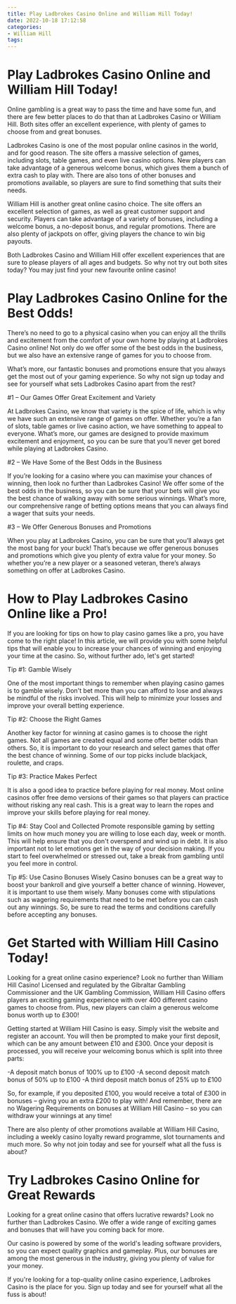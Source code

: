 ```yaml
---
title: Play Ladbrokes Casino Online and William Hill Today!
date: 2022-10-18 17:12:58
categories:
- William Hill
tags:
---
```



#  Play Ladbrokes Casino Online and William Hill Today!

Online gambling is a great way to pass the time and have some fun, and there are few better places to do that than at Ladbrokes Casino or William Hill. Both sites offer an excellent experience, with plenty of games to choose from and great bonuses.

Ladbrokes Casino is one of the most popular online casinos in the world, and for good reason. The site offers a massive selection of games, including slots, table games, and even live casino options. New players can take advantage of a generous welcome bonus, which gives them a bunch of extra cash to play with. There are also tons of other bonuses and promotions available, so players are sure to find something that suits their needs.

William Hill is another great online casino choice. The site offers an excellent selection of games, as well as great customer support and security. Players can take advantage of a variety of bonuses, including a welcome bonus, a no-deposit bonus, and regular promotions. There are also plenty of jackpots on offer, giving players the chance to win big payouts.

Both Ladbrokes Casino and William Hill offer excellent experiences that are sure to please players of all ages and budgets. So why not try out both sites today? You may just find your new favourite online casino!

#  Play Ladbrokes Casino Online for the Best Odds!

There’s no need to go to a physical casino when you can enjoy all the thrills and excitement from the comfort of your own home by playing at Ladbrokes Casino online! Not only do we offer some of the best odds in the business, but we also have an extensive range of games for you to choose from.

What’s more, our fantastic bonuses and promotions ensure that you always get the most out of your gaming experience. So why not sign up today and see for yourself what sets Ladbrokes Casino apart from the rest?

#1 – Our Games Offer Great Excitement and Variety

At Ladbrokes Casino, we know that variety is the spice of life, which is why we have such an extensive range of games on offer. Whether you’re a fan of slots, table games or live casino action, we have something to appeal to everyone. What’s more, our games are designed to provide maximum excitement and enjoyment, so you can be sure that you’ll never get bored while playing at Ladbrokes Casino.

#2 – We Have Some of the Best Odds in the Business

If you’re looking for a casino where you can maximise your chances of winning, then look no further than Ladbrokes Casino! We offer some of the best odds in the business, so you can be sure that your bets will give you the best chance of walking away with some serious winnings. What’s more, our comprehensive range of betting options means that you can always find a wager that suits your needs.

#3 – We Offer Generous Bonuses and Promotions

When you play at Ladbrokes Casino, you can be sure that you’ll always get the most bang for your buck! That’s because we offer generous bonuses and promotions which give you plenty of extra value for your money. So whether you’re a new player or a seasoned veteran, there’s always something on offer at Ladbrokes Casino.

#  How to Play Ladbrokes Casino Online like a Pro!

If you are looking for tips on how to play casino games like a pro, you have come to the right place! In this article, we will provide you with some helpful tips that will enable you to increase your chances of winning and enjoying your time at the casino. So, without further ado, let's get started!

Tip #1: Gamble Wisely

One of the most important things to remember when playing casino games is to gamble wisely. Don't bet more than you can afford to lose and always be mindful of the risks involved. This will help to minimize your losses and improve your overall betting experience.

Tip #2: Choose the Right Games

Another key factor for winning at casino games is to choose the right games. Not all games are created equal and some offer better odds than others. So, it is important to do your research and select games that offer the best chance of winning. Some of our top picks include blackjack, roulette, and craps.

Tip #3: Practice Makes Perfect

It is also a good idea to practice before playing for real money. Most online casinos offer free demo versions of their games so that players can practice without risking any real cash. This is a great way to learn the ropes and improve your skills before playing for real money.

Tip #4: Stay Cool and Collected
 Promote responsible gaming by setting limits on how much money you are willing to lose each day, week or month. This will help ensure that you don't overspend and wind up in debt. It is also important not to let emotions get in the way of your decision making. If you start to feel overwhelmed or stressed out, take a break from gambling until you feel more in control.

Tip #5: Use Casino Bonuses Wisely
 Casino bonuses can be a great way to boost your bankroll and give yourself a better chance of winning. However, it is important to use them wisely. Many bonuses come with stipulations such as wagering requirements that need to be met before you can cash out any winnings. So, be sure to read the terms and conditions carefully before accepting any bonuses.

#  Get Started with William Hill Casino Today!

Looking for a great online casino experience? Look no further than William Hill Casino! Licensed and regulated by the Gibraltar Gambling Commissioner and the UK Gambling Commission, William Hill Casino offers players an exciting gaming experience with over 400 different casino games to choose from. Plus, new players can claim a generous welcome bonus worth up to £300!

Getting started at William Hill Casino is easy. Simply visit the website and register an account. You will then be prompted to make your first deposit, which can be any amount between £10 and £300. Once your deposit is processed, you will receive your welcoming bonus which is split into three parts:

-A deposit match bonus of 100% up to £100
-A second deposit match bonus of 50% up to £100
-A third deposit match bonus of 25% up to £100

So, for example, if you deposited £100, you would receive a total of £300 in bonuses – giving you an extra £200 to play with! And remember, there are no Wagering Requirements on bonuses at William Hill Casino – so you can withdraw your winnings at any time!

There are also plenty of other promotions available at William Hill Casino, including a weekly casino loyalty reward programme, slot tournaments and much more. So why not join today and see for yourself what all the fuss is about?

#  Try Ladbrokes Casino Online for Great Rewards

Looking for a great online casino that offers lucrative rewards? Look no further than Ladbrokes Casino. We offer a wide range of exciting games and bonuses that will have you coming back for more.

Our casino is powered by some of the world's leading software providers, so you can expect quality graphics and gameplay. Plus, our bonuses are among the most generous in the industry, giving you plenty of value for your money.

If you're looking for a top-quality online casino experience, Ladbrokes Casino is the place for you. Sign up today and see for yourself what all the fuss is about!